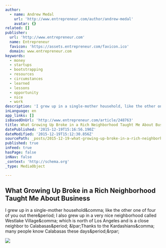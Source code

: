 ```yaml
---
author:
  - name: Andrew Medal
    url: 'http://www.entrepreneur.com/author/andrew-medal'
    avatar: {}
related: []
publisher:
  url: 'http://www.entrepreneur.com'
  name: Entrepreneur
  favicon: 'https://assets.entrepreneur.com/favicon.ico'
  domain: www.entrepreneur.com
keywords:
  - money
  - startups
  - bootstrapping
  - resources
  - circumstances
  - learned
  - lessons
  - opportunity
  - nice
  - work
description: 'I grew up in a single-mother household, like the other one of four of you out there. I also grew up in a very nice neighborhood called Westlake Village, which is north of Los Angeles and is a close neighbor to Calabasas. (Thanks to the Kardashians, many people know Calabasas these days.)'
inLanguage: en
app_links: []
isBasedOnUrl: 'http://www.entrepreneur.com/article/248763'
title: What Growing Up Broke in a Rich Neighborhood Taught Me About Business
datePublished: '2015-12-19T15:16:56.190Z'
dateModified: '2015-12-19T15:12:30.856Z'
sourcePath: _posts/2015-12-19-what-growing-up-broke-in-a-rich-neighborhood-taught-me-about.md
published: true
inFeed: true
hasPage: false
inNav: false
_context: 'http://schema.org'
_type: MediaObject

---
```

<article style=""><h1>What Growing Up Broke in a Rich Neighborhood Taught Me About Business</h1><p>I grew up in a single-mother household&amp;comma; like the other one of four of you out there&amp;period; I also grew up in a very nice neighborhood called Westlake Village&amp;comma; which is north of Los Angeles and is a close neighbor to Calabasas&amp;period; &amp;lpar;Thanks to the Kardashians&amp;comma; many people know Calabasas these days&amp;period;&amp;rpar;</p><img src="https://assets.entrepreneur.com/content/3x2/822/20150723202348-top-ramen-noodles-maruchan.jpeg" /></article>